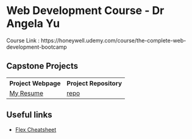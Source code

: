 <h1>Web Development Course - Dr Angela Yu</h1>
Course Link : https://honeywell.udemy.com/course/the-complete-web-development-bootcamp

<h2>Capstone Projects</h2>
<table>
  <tr>
    <th>Project Webpage</th>
    <th>Project Repository</th>
  </tr>
  <tr>
    <td><a href="https://shammi2k.github.io/my-resume/">My Resume</a></td>
    <td><a href="https://github.com/Shammi2k/my-resume">repo</a></td>
  </tr>
</table>

<h2>Useful links</h2>
<ul>
<li><a href="https://css-tricks.com/snippets/css/a-guide-to-flexbox/">Flex Cheatsheet</a></li>
</ul>
